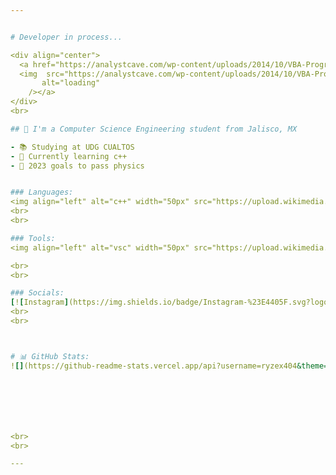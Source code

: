 ```yaml
---


# Developer in process...

<div align="center">
  <a href="https://analystcave.com/wp-content/uploads/2014/10/VBA-Progress-Bar.gif">
  <img  src="https://analystcave.com/wp-content/uploads/2014/10/VBA-Progress-Bar.gif"
       alt="loading" 
    /></a>
</div>
<br>

## 💫 I'm a Computer Science Engineering student from Jalisco, MX

- 📚 Studying at UDG CUALTOS
- 👾 Currently learning c++
- 📔 2023 goals to pass physics


### Languages:
<img align="left" alt="c++" width="50px" src="https://upload.wikimedia.org/wikipedia/commons/thumb/1/18/ISO_C%2B%2B_Logo.svg/1822px-ISO_C%2B%2B_Logo.svg.png" />
<br> 
<br> 

### Tools:
<img align="left" alt="vsc" width="50px" src="https://upload.wikimedia.org/wikipedia/commons/thumb/9/9a/Visual_Studio_Code_1.35_icon.svg/2048px-Visual_Studio_Code_1.35_icon.svg.png" />

<br>
<br>

### Socials:
[![Instagram](https://img.shields.io/badge/Instagram-%23E4405F.svg?logo=Instagram&logoColor=white)](https://instagram.com/gerardo_esqued4) 
<br>
<br>



# 📊 GitHub Stats:
![](https://github-readme-stats.vercel.app/api?username=ryzex404&theme=dark&hide_border=false&include_all_commits=true&count_private=false)<br/>







<br>
<br>

---
```


<!-- Profe si lee esto pongame 10 -->

